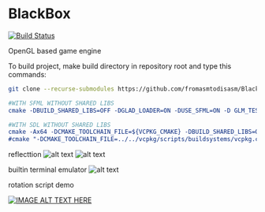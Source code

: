# BlackBox 
[![Build Status](https://travis-ci.org/fromasmtodisasm/BlackBox.svg?branch=develop)](https://travis-ci.org/fromasmtodisasm/BlackBox)

OpenGL based game engine

To build project, make build directory in repository root
and type this commands:

```bash
git clone --recurse-submodules https://github.com/fromasmtodisasm/BlackBox
```

```cmake
#WITH SFML WITHOUT SHARED LIBS
cmake -DBUILD_SHARED_LIBS=OFF -DGLAD_LOADER=ON -DUSE_SFML=ON -D GLM_TEST_ENABLE=OFF -DUSE_GLM=ON ${CMAKE_SOURCE_DIR}
```

```cmake
#WITH SDL WITHOUT SHARED LIBS
cmake -Ax64 -DCMAKE_TOOLCHAIN_FILE=${VCPKG_CMAKE} -DBUILD_SHARED_LIBS=OFF -DGLAD_LOADER=ON -DUSE_SDL=ON -DGLM_TEST_ENABLE=OFF -DUSE_GLM=ON -DOPTION_STATIC_LINKING=ON .. 
#cmake "-DCMAKE_TOOLCHAIN_FILE=../../vcpkg/scripts/buildsystems/vcpkg.cmake" "-DTOOLCHAIN_FILE=toolchain/linux/Linux_GCC.cmake" -DCMAKE_BUILD_TYPE=Debug  ..
```

reflecttion
![alt text](https://raw.githubusercontent.com/fromasmtodisasm/BlackBox/develop/screen_shots/reflect.png)
![alt text](https://raw.githubusercontent.com/fromasmtodisasm/BlackBox/develop/screen_shots/texture_fix.png)

builtin terminal emulator
![alt text](https://raw.githubusercontent.com/fromasmtodisasm/BlackBox/develop/screen_shots/terminal.png)

rotation script demo

[![IMAGE ALT TEXT HERE](https://i.ytimg.com/vi/Ud7BUYordZA/1.jpg)](https://www.youtube.com/watch?v=Ud7BUYordZA&feature=youtu.be)

